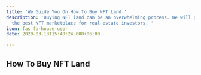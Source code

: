 ```yaml
---
title: 'We Guide You On How To Buy NFT Land '
description: 'Buying NFT land can be an overwhelming process. We will guide you on
  the best NFT marketplace for real estate investors. '
icon: fas fa-house-user
date: 2020-03-13T15:40:24.000+06:00

---
```

## How To Buy NFT Land 